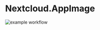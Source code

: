 # Nextcloud.AppImage

![example workflow](https://github.com/nx-appbuild-hub/Nextcloud.AppImage//actions/workflows/makefile.yml/badge.svg)
